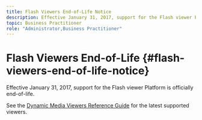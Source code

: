 ```yaml
---
title: Flash Viewers End-of-Life Notice
description: Effective January 31, 2017, support for the Flash viewer Platform is officially end-of-life.
topic: Business Practitioner
role: "Administrator,Business Practitioner"
---
```


# Flash Viewers End-of-Life {#flash-viewers-end-of-life-notice}

Effective January 31, 2017, support for the Flash viewer Platform is officially end-of-life.

See the [Dynamic Media Viewers Reference Guide](https://experienceleague.adobe.com/docs/dynamic-media-developer-resources/library/home.html) for the latest supported viewers.
